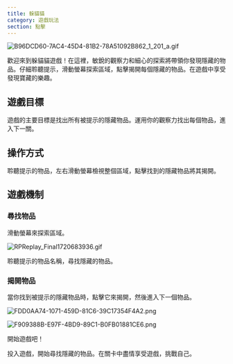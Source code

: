 ```yaml
---
title: 躲貓貓
category: 遊戲玩法
section: 點擊
---
```

![B96DCD60-7AC4-45D4-81B2-78A51092B862_1_201_a.gif](https://help.studycat.com/hc/article_attachments/34930712507545)

歡迎來到躲貓貓遊戲！在這裡，敏銳的觀察力和細心的探索將帶領你發現隱藏的物品。仔細聆聽提示，滑動螢幕探索區域，點擊揭開每個隱藏的物品。在遊戲中享受發現寶藏的樂趣。

## 遊戲目標

遊戲的主要目標是找出所有被提示的隱藏物品。運用你的觀察力找出每個物品，進入下一關。

## 操作方式

聆聽提示的物品，左右滑動螢幕檢視整個區域，點擊找到的隱藏物品將其揭開。

## 遊戲機制

### 尋找物品

滑動螢幕來探索區域。

![RPReplay_Final1720683936.gif](https://help.studycat.com/hc/article_attachments/34930712511513)

聆聽提示的物品名稱，尋找隱藏的物品。

### 揭開物品

當你找到被提示的隱藏物品時，點擊它來揭開，然後進入下一個物品。

![FDD0AA74-1071-459D-81C6-39C17354F4A2.png](https://help.studycat.com/hc/article_attachments/34783745782809)

![F909388B-E97F-4BD9-89C1-B0FB01881CE6.png](https://help.studycat.com/hc/article_attachments/34783721841177)

開始遊戲吧！

投入遊戲，開始尋找隱藏的物品。在關卡中盡情享受遊戲，挑戰自己。